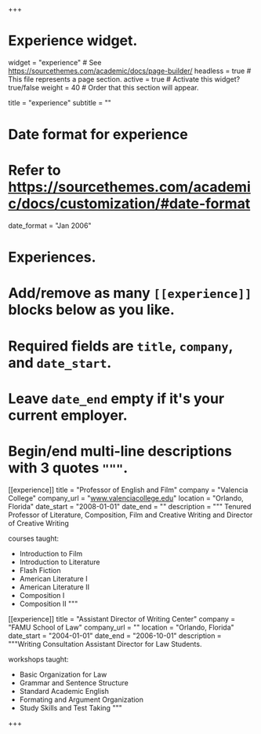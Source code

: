 +++
# Experience widget.
widget = "experience"  # See https://sourcethemes.com/academic/docs/page-builder/
headless = true  # This file represents a page section.
active = true  # Activate this widget? true/false
weight = 40  # Order that this section will appear.

title = "experience"
subtitle = ""

# Date format for experience
#   Refer to https://sourcethemes.com/academic/docs/customization/#date-format
date_format = "Jan 2006"

# Experiences.
#   Add/remove as many `[[experience]]` blocks below as you like.
#   Required fields are `title`, `company`, and `date_start`.
#   Leave `date_end` empty if it's your current employer.
#   Begin/end multi-line descriptions with 3 quotes `"""`.
[[experience]]
  title = "Professor of English and Film"
  company = "Valencia College"
  company_url = "www.valenciacollege.edu"
  location = "Orlando, Florida"
  date_start = "2008-01-01"
  date_end = ""
  description = """
  Tenured Professor of Literature, Composition, Film and Creative Writing and Director of Creative Writing 

  courses taught:
  
  * Introduction to Film
  * Introduction to Literature
  * Flash Fiction
  * American Literature I
  * American Literature II
  * Composition I
  * Composition II
  """

[[experience]]
  title = "Assistant Director of Writing Center"
  company = "FAMU School of Law"
  company_url = ""
  location = "Orlando, Florida"
  date_start = "2004-01-01"
  date_end = "2006-10-01"
  description = """Writing Consultation Assistant Director for Law Students.
  
  workshops taught:
  
  * Basic Organization for Law
  * Grammar and Sentence Structure 
  * Standard Academic English
  * Formating and Argument Organization
  * Study Skills and Test Taking
  """

+++
